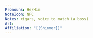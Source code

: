 ```yaml
---
Pronouns: He/Him
NoteIcon: NPC
Notes: cigars, voice to match (a boss)
Art: 
Affiliation: "[[Shimmer]]"
---
```


